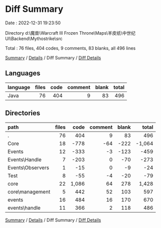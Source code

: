 # Diff Summary

Date : 2022-12-31 19:23:50

Directory d:\\魔兽\\Warcraft III Frozen Throne\\Maps\\羊皮纸\\中世纪UI\\Backend\\Mythostrike\\src

Total : 76 files,  404 codes, 9 comments, 83 blanks, all 496 lines

[Summary](results.md) / [Details](details.md) / Diff Summary / [Diff Details](diff-details.md)

## Languages
| language | files | code | comment | blank | total |
| :--- | ---: | ---: | ---: | ---: | ---: |
| Java | 76 | 404 | 9 | 83 | 496 |

## Directories
| path | files | code | comment | blank | total |
| :--- | ---: | ---: | ---: | ---: | ---: |
| . | 76 | 404 | 9 | 83 | 496 |
| Core | 18 | -778 | -64 | -222 | -1,064 |
| Events | 12 | -333 | -3 | -123 | -459 |
| Events\\Handle | 7 | -203 | 0 | -70 | -273 |
| Events\\Observers | 1 | -15 | 0 | -9 | -24 |
| Test | 8 | -55 | -4 | -20 | -79 |
| core | 22 | 1,086 | 64 | 278 | 1,428 |
| core\\management | 5 | 442 | 52 | 103 | 597 |
| events | 16 | 484 | 16 | 170 | 670 |
| events\\handle | 11 | 366 | 2 | 118 | 486 |

[Summary](results.md) / [Details](details.md) / Diff Summary / [Diff Details](diff-details.md)